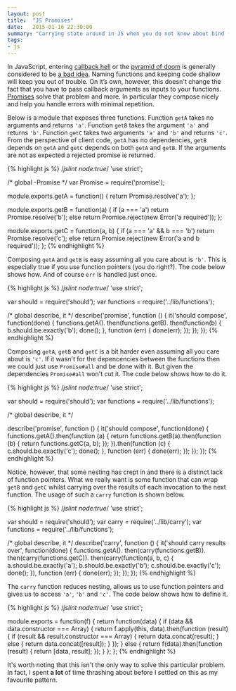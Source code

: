 ```yaml
---
layout: post
title:  "JS Promises"
date:   2015-01-16 22:30:00
summary: "Carrying state around in JS when you do not know about bind (or cannot use it)."
tags:
- js
---
```


In JavaScript, entering [callback hell](http://callbackhell.com/) or the [pyramid of doom](http://survivejs.com/common_problems/pyramid.html) is generally considered to be [a bad idea](https://www.youtube.com/watch?v=Pr-8AP0To4k). Naming functions and keeping code shallow will keep you out of trouble. On it’s own, however, this doesn't change the fact that you have to pass callback arguments as inputs to your functions. [Promises](https://www.promisejs.org/patterns/) solve that problem and more. In particular they compose nicely and help you handle errors with minimal repetition.

Below is a module that exposes three functions. Function `getA` takes no arguments and returns `'a'`. Function `getB` takes the argument `'a'` and returns `'b'`. Function `getC` takes two arguments `'a'` and `'b'` and returns `'c'`. From the perspective of client code, `getA` has no dependencies, `getB` depends on `getA` and `getC` depends on both `getA` and `getB`. If the arguments are not as expected a rejected promise is returned.

{% highlight js %}
/*jslint node:true*/
'use strict';

/* global -Promise */
var Promise = require('promise');

module.exports.getA = function() {
  return Promise.resolve('a');
};

module.exports.getB = function(a) {
  if (a === 'a') return Promise.resolve('b');
  else return Promise.reject(new Error('a required'));
};

module.exports.getC = function(a, b) {
  if (a === 'a' && b === 'b') return Promise.resolve('c');
  else return Promise.reject(new Error('a and b  required'));
};
{% endhighlight %}

Composing `getA` and `getB` is easy assuming all you care about is `'b'`. This is especially true if you use function pointers (you do right?). The code below shows how. And of course `err` is handled just once.

{% highlight js %}
/*jslint node:true*/
'use strict';

var should = require('should');
var functions = require('../lib/functions');

/* global describe, it */
describe('promise', function () {
  it('should compose', function(done) {
    functions.getA().
      then(functions.getB).
      then(function(b) {
        b.should.be.exactly('b');
        done();
      }, function (err) {
        done(err);
      });
  });
});
{% endhighlight %}

Composing `getA`, `getB` and `getC` is a bit harder even assuming all you care about is `'c'`. If it wasn't for the depencencies between the functions then we could just use `Promise#all` and be done with it. But given the dependencies `Promise#all` won't cut it. The code below shows how to do it.

{% highlight js %}
/*jslint node:true*/
'use strict';

var should = require('should');
var functions = require('../lib/functions');

/* global describe, it */

describe('promise', function () {
  it('should compose', function(done) {
    functions.getA().then(function (a) {
      return functions.getB(a).then(function (b) {
        return functions.getC(a, b);
      });
    }).then(function (c) {
      c.should.be.exactly('c');
      done();
    }, function (err) {
      done(err);
    });
  });
});
{% endhighlight %}

Notice, however, that some nesting has crept in and there is a distinct lack of function pointers. What we really want is some function that can wrap `getB` and `getC` whilst carrying over the results of each invocation to the next function. The usage of such a `carry` function is shown below.

{% highlight js %}
/*jslint node:true*/
'use strict';

var should = require('should');
var carry = require('../lib/carry');
var functions = require('../lib/functions');

/* global describe, it */
describe('carry', function () {
  it('should carry results over', function(done) {
    functions.getA().
      then(carry(functions.getB)).
      then(carry(functions.getC)).
      then(carry(function(a, b, c) {
        a.should.be.exactly('a');
        b.should.be.exactly('b');
        c.should.be.exactly('c');
        done();
      }), function (err) {
        done(err);
      });
  });
});
{% endhighlight %}

The `carry` function reduces nesting, allows us to use function pointers and gives us to access `'a'`, `'b'` and `'c'`. The code below shows how to define it.

{% highlight js %}
/*jslint node:true*/
'use strict';

module.exports = function(f) {
  return function(data) {
    if (data && data.constructor === Array) {
      return f.apply(this, data).then(function (result) {
        if (result && result.constructor === Array) {
          return data.concat(result);
        } else {
          return data.concat([result]);
        }
      });
    } else {
      return f(data).then(function (result) {
        return [data, result];
      });
    }
  };
};
{% endhighlight %}

It's worth noting that this isn't the only way to solve this particular problem. In fact, I spent **a lot** of time thrashing about before I settled on this as my favourite pattern.

